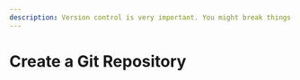 ```yaml
---
description: Version control is very important. You might break things!
---
```


# Create a Git Repository


